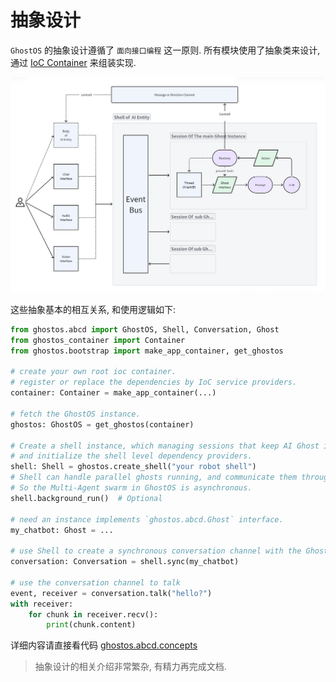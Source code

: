 # 抽象设计

`GhostOS` 的抽象设计遵循了 `面向接口编程` 这一原则. 
所有模块使用了抽象类来设计, 通过 [IoC Container](/zh-cn/concepts/ioc_container.md) 来组装实现. 

![architecture](../../assets/architecture.png)

这些抽象基本的相互关系, 和使用逻辑如下: 

```python
from ghostos.abcd import GhostOS, Shell, Conversation, Ghost
from ghostos_container import Container
from ghostos.bootstrap import make_app_container, get_ghostos

# create your own root ioc container.
# register or replace the dependencies by IoC service providers.
container: Container = make_app_container(...)

# fetch the GhostOS instance.
ghostos: GhostOS = get_ghostos(container)

# Create a shell instance, which managing sessions that keep AI Ghost inside it.
# and initialize the shell level dependency providers.
shell: Shell = ghostos.create_shell("your robot shell")
# Shell can handle parallel ghosts running, and communicate them through an EventBus.
# So the Multi-Agent swarm in GhostOS is asynchronous.
shell.background_run()  # Optional

# need an instance implements `ghostos.abcd.Ghost` interface.
my_chatbot: Ghost = ...

# use Shell to create a synchronous conversation channel with the Ghost.
conversation: Conversation = shell.sync(my_chatbot)

# use the conversation channel to talk
event, receiver = conversation.talk("hello?")
with receiver:
    for chunk in receiver.recv():
        print(chunk.content)

```


详细内容请直接看代码 [ghostos.abcd.concepts](https://github.com/ghost-in-moss/GhostOS/tree/main/ghostos/abcd/concepts.py)

> 抽象设计的相关介绍非常繁杂, 有精力再完成文档. 
